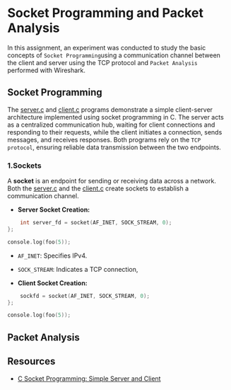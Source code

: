 # Socket Programming and Packet Analysis

In this assignment, an experiment was conducted to study the basic concepts of `Socket Programming`using a communication channel between the client and server using the TCP protocol and `Packet Analysis` performed with Wireshark.

## Socket Programming

The [server.c](./Scripts/server.c) and [client.c](./Scripts/client.c) programs demonstrate a simple client-server architecture implemented using socket programming in C. The server acts as a centralized communication hub, waiting for client connections and responding to their requests, while the client initiates a connection, sends messages, and receives responses. Both programs rely on the `TCP protocol`, ensuring reliable data transmission between the two endpoints.

### 1.Sockets

A **socket** is an endpoint for sending or receiving data across a network. Both the [server.c](./Scripts/server.c) and the [client.c](./Scripts/client.c) create sockets to establish a communication channel.

+ **Server Socket Creation:**

``` c
    int server_fd = socket(AF_INET, SOCK_STREAM, 0);
};

console.log(foo(5));
```

+ `AF_INET`: Specifies IPv4.
+ `SOCK_STREAM`: Indicates a TCP connection,

+ **Client Socket Creation:**

``` c
    sockfd = socket(AF_INET, SOCK_STREAM, 0);
};

console.log(foo(5));
```

## Packet Analysis

## Resources

+ [C Socket Programming: Simple Server and Client](<https://github.com/ferryastika/socket-programming-simple-server-and-client?tab=readme-ov-file>)
